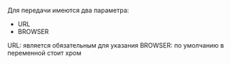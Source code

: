 Для передачи имеются два параметра:
- URL 
- BROWSER

URL: является обязательным для указания
BROWSER: по умолчанию в переменной стоит хром
